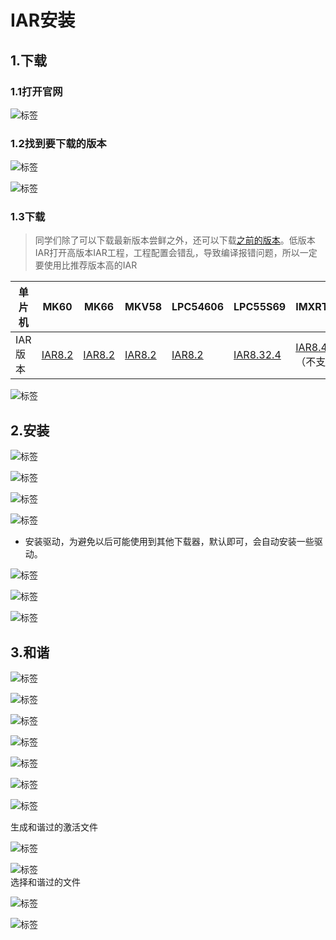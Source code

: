 # IAR安装

## 1.下载

### 1.1打开官网

  ![标签](https://note.youdao.com/yws/api/personal/file/WEB751c64c15de3fb49e698c3652b8298eb?method=download&shareKey=7a2243a724b5fd301fa166231259ed38 "图片")

### 1.2找到要下载的版本

 ![标签](https://note.youdao.com/yws/api/personal/file/WEB9a92f77b3878fc1f813550652ac66d07?method=download&shareKey=935bb4f6f230e4fe9842da2802150bf3 "图片")

 ![标签](https://note.youdao.com/yws/api/personal/file/WEB8777d33e0fdaa917de160c1e96d955a1?method=download&shareKey=30c762d68bf2bde9da831085fb77e627 "图片")

### 1.3下载

>同学们除了可以下载最新版本尝鲜之外，还可以下载[之前的版本](https://pan.baidu.com/s/1HrbfJHOaO1BZLt7YeZ3WKg)。低版本IAR打开高版本IAR工程，工程配置会错乱，导致编译报错问题，所以一定要使用比推荐版本高的IAR

单片机 | MK60 | MK66 | MKV58 | LPC54606 | LPC55S69 | IMXRT1052/IMXRT1064
----|-----|-----|-----|-----|----|----
IAR版本 | [IAR8.2](http://files.iar.com/ftp/pub/box/EWARM-CD-8221-15700.exe) | [IAR8.2](http://files.iar.com/ftp/pub/box/EWARM-CD-8221-15700.exe) | [IAR8.2](http://files.iar.com/ftp/pub/box/EWARM-CD-8221-15700.exe) | [IAR8.2](http://files.iar.com/ftp/pub/box/EWARM-CD-8221-15700.exe) | [IAR8.32.4](http://files.iar.com/ftp/pub/box/EWARM-CD-8324-20889.exe) | [IAR8.4](https://netstorage.iar.com/SuppDB/Protected/PRODUPD/013861/EWARM-CD-8401-21539.exe)（不支持中文路径）

 ![标签](https://note.youdao.com/yws/api/personal/file/WEB667d842e964a54205517a125ff06fced?method=download&shareKey=2ebf2860fce0e811fb613c93d27210f9 "图片")

## 2.安装

 ![标签](https://note.youdao.com/yws/api/personal/file/WEBf90a4e4abc2d39d61fb93949bcf44d42?method=download&shareKey=c52be563d1bab69c4b3507dd0e2d2dc5 "图片")

 ![标签](https://note.youdao.com/yws/api/personal/file/WEB8ae8879c4b88a68d442912ae1f37fc8c?method=download&shareKey=cd9c04944d2f42d7a600efd310c30996 "图片")

 ![标签](https://note.youdao.com/yws/api/personal/file/WEB5e726d24503c155eaf0ce9fc40bb86c5?method=download&shareKey=da8be30d7e9eecb53e7ecea2ce37d55a "图片")

 ![标签](https://note.youdao.com/yws/api/personal/file/WEBb67955dd33aa4ce73a82f8de9fde5a56?method=download&shareKey=84e652fbd0804235155e0f81a36d3186 "图片")

* 安装驱动，为避免以后可能使用到其他下载器，默认即可，会自动安装一些驱动。

 ![标签](https://note.youdao.com/yws/api/personal/file/WEBd183c397e5d8885346e405d75986382a?method=download&shareKey=c829f9c6b67a279d63a6817e3673260c "图片")

 ![标签](https://note.youdao.com/yws/api/personal/file/WEB7eef61313103f955f03b45aef4605092?method=download&shareKey=8297733c0ceb4fde61f51fcdf3a3ea50 "图片")

 ![标签](https://note.youdao.com/yws/api/personal/file/WEBa40688c33cb1426edcfb8b9972d9e4cb?method=download&shareKey=779b77ba5ad1dcf168dfb6d520a3807b "图片")

## 3.和谐

 ![标签](https://note.youdao.com/yws/api/personal/file/WEB9193baa6c1fa898f1c4fea3866481356?method=download&shareKey=6848b18da763bfc0e9a91ea834760aad "图片")

 ![标签](https://note.youdao.com/yws/api/personal/file/WEB8ef5213b8e9a21498edfa13e9510323e?method=download&shareKey=87ead6f55f48af193cac513e3db56017 "图片")

 ![标签](https://note.youdao.com/yws/api/personal/file/WEB344251647c1806a3dd8d812dc517b54d?method=download&shareKey=01999d6face424dfd6a5935a2036c658 "图片")

 ![标签](https://note.youdao.com/yws/api/personal/file/WEB52e83847821a2c98132bb4d849a3b4b0?method=download&shareKey=802f3a7e870de316f50df8e4fb2e4168 "图片")

 ![标签](https://note.youdao.com/yws/api/personal/file/WEBa1d8819ea98afbfe1617675feec0b69e?method=download&shareKey=95dbab8000934d4550c6ad9407f209d6 "图片")

 ![标签](https://note.youdao.com/yws/api/personal/file/WEB57fae7d65de39464dd02ecf1b68be33e?method=download&shareKey=83db80d7dd002cb53851349e5a93df79 "图片")

 ![标签](https://note.youdao.com/yws/api/personal/file/WEB7a98425a9bf3c9d259e43fe4f2de4dd2?method=download&shareKey=facbc9806647c64244c98d7d92c3fcaf "图片")  

生成和谐过的激活文件

 ![标签](https://note.youdao.com/yws/api/personal/file/WEB6e0661c3bac2e2012c5465d0642fc318?method=download&shareKey=41583ef3c1cdf573fcf36aceb49db2f8 "图片")

 ![标签](https://note.youdao.com/yws/api/personal/file/WEB81ab2eddc763366d864a05cc7367f77c?method=download&shareKey=04b2073fb546ef19ec6c77189fd93fdb "图片")  
选择和谐过的文件

 ![标签](https://note.youdao.com/yws/api/personal/file/WEB37167f58f94e52bf3d738770f60f4aa6?method=download&shareKey=6d8bcca910a0b1ad98b85138918b2bea "图片")

 ![标签](https://note.youdao.com/yws/api/personal/file/WEBa3507d8ecca9ed78a61091a17f799038?method=download&shareKey=b1bdac56332c0b1fe08a5d8e32ed4f60 "图片")

